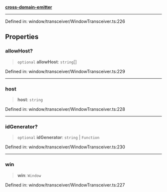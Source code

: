 [**cross-domain-emitter**](../README.md)

***

Defined in: window/transceiver/WindowTransceiver.ts:226

## Properties

### allowHost?

> `optional` **allowHost**: `string`[]

Defined in: window/transceiver/WindowTransceiver.ts:229

***

### host

> **host**: `string`

Defined in: window/transceiver/WindowTransceiver.ts:228

***

### idGenerator?

> `optional` **idGenerator**: `string` \| `Function`

Defined in: window/transceiver/WindowTransceiver.ts:230

***

### win

> **win**: `Window`

Defined in: window/transceiver/WindowTransceiver.ts:227
